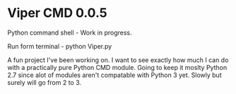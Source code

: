 Viper CMD 0.0.5
=====

Python command shell - Work in progress.

Run form terminal - python Viper.py

A fun project I've been working on. I want to see exactly how much I can do with a practically pure Python CMD module. Going to keep it moslty Python 2.7 since alot of modules aren't compatable with Python 3 yet. Slowly but surely will go from 2 to 3.

